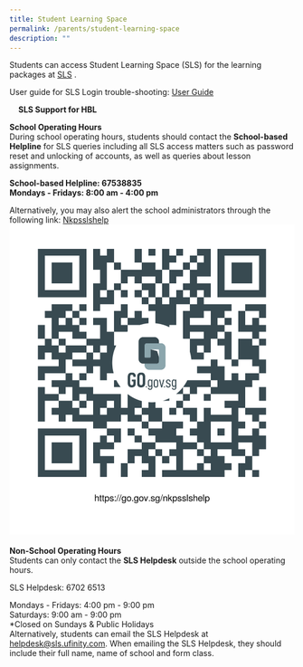```yaml
---
title: Student Learning Space
permalink: /parents/student-learning-space
description: ""
---
```

Students can access Student Learning Space (SLS) for the learning packages at [SLS](https://vle.learning.moe.edu.sg/login) .  
  
User guide for SLS Login trouble-shooting:  [User Guide](https://static.learning.moe.edu.sg/UserGuide/login-troubleshooting.html)   

    
**SLS Support for HBL**  

**School Operating Hours**     
During school operating hours, students should contact the **School-based Helpline** for SLS queries including all SLS access matters such as password reset and unlocking of accounts, as well as queries about lesson assignments.     
  
**School-based Helpline: 67538835   
Mondays - Fridays: 8:00 am - 4:00 pm**     
  

[](https://form.gov.sg/5e801afd883ba500112336f1)

Alternatively, you may also alert the school administrators through the following link: [Nkpsslshelp](https://go.gov.sg/nkpsslshelp)   
  ![](/images/qrcodenkpsslshelp.png)
   
**Non-School Operating Hours**     
Students can only contact the **SLS Helpdesk** outside the school operating hours.     
  
SLS Helpdesk: 6702 6513     
  
Mondays - Fridays: 4:00 pm - 9:00 pm   
Saturdays: 9:00 am - 9:00 pm   
\*Closed on Sundays & Public Holidays     
Alternatively, students can email the SLS Helpdesk at helpdesk@sls.ufinity.com. When emailing the SLS Helpdesk, they should include their full name, name of school and form class.